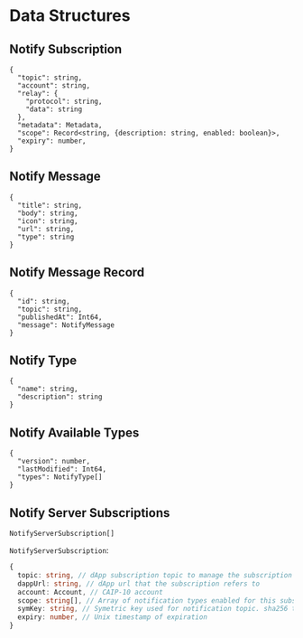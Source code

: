 # Data Structures

## Notify Subscription

```jsonc
{
  "topic": string,
  "account": string,
  "relay": {
    "protocol": string,
    "data": string
  },  
  "metadata": Metadata,
  "scope": Record<string, {description: string, enabled: boolean}>,
  "expiry": number,
}
```

## Notify Message

```jsonc
{
  "title": string,
  "body": string,
  "icon": string,
  "url": string,
  "type": string
}
```

## Notify Message Record

```jsonc
{
  "id": string,
  "topic": string,
  "publishedAt": Int64,
  "message": NotifyMessage
}
```

## Notify Type

```jsonc
{
  "name": string,
  "description": string
}
```

## Notify Available Types

```jsonc
{
  "version": number,
  "lastModified": Int64,
  "types": NotifyType[]
}
```

## Notify Server Subscriptions

```jsonc
NotifyServerSubscription[]
```

`NotifyServerSubscription`:
```typescript
{
  topic: string, // dApp subscription topic to manage the subscription and call wc_notifySubscriptionUpdate and wc_notifySubscriptionDelete
  dappUrl: string, // dApp url that the subscription refers to
  account: Account, // CAIP-10 account
  scope: string[], // Array of notification types enabled for this subscription
  symKey: string, // Symetric key used for notification topic. sha256 to get notify topic
  expiry: number, // Unix timestamp of expiration
}
```
